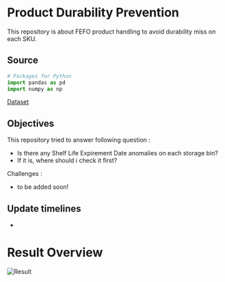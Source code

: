 # Product Durability Prevention
This repository is about FEFO product handling to avoid durability miss on each SKU.

## Source
```python
# Packages for Python
import pandas as pd
import numpy as np
```
[Dataset](https://github.com/dhykac/product_durability_prevention/blob/main/EXPORT.XLSX)

## Objectives
This repository tried to answer following question :
- Is there any Shelf Life Expirement Date anomalies on each storage bin?
- If it is, where should i check it first?

Challenges :
- to be added soon!

## Update timelines
- 

# Result Overview
![Result](https://user-images.githubusercontent.com/92696555/149040691-18563129-1a7a-46c9-a3c8-d21fc06d53b8.PNG)
